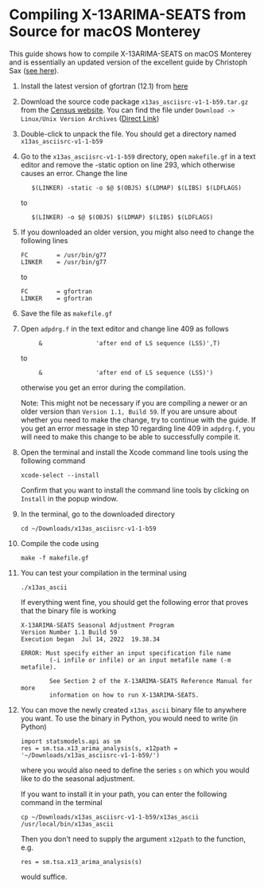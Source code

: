 # Compiling X-13ARIMA-SEATS from Source for macOS Monterey

This guide shows how to compile X-13ARIMA-SEATS on macOS Monterey and is essentially an updated version of the excellent guide by Christoph Sax ([see here](https://github.com/christophsax/seasonal/wiki/Compiling-X-13ARIMA-SEATS-from-Source-for-OS-X)).

1. Install the latest version of gfortran (12.1) from [here](http://coudert.name/software.html)

2. Download the source code package `x13as_asciisrc-v1-1-b59.tar.gz` from the [Census website](https://www.census.gov/data/software/x13as.X-13ARIMA-SEATS.html). You can find the file under `Download -> Linux/Unix Version Archives` ([Direct Link](https://www2.census.gov/software/x-13arima-seats/x13as/unix-linux/program-archives/x13as_asciisrc-v1-1-b59.tar.gz))

3. Double-click to unpack the file. You should get a directory named `x13as_asciisrc-v1-1-b59`

4. Go to the `x13as_asciisrc-v1-1-b59` directory, open `makefile.gf` in a text editor and remove the -static option on line 293, which otherwise causes an error. Change the line

   ```
      $(LINKER) -static -o $@ $(OBJS) $(LDMAP) $(LIBS) $(LDFLAGS)
   ```

   to 

   ```
      $(LINKER) -o $@ $(OBJS) $(LDMAP) $(LIBS) $(LDFLAGS)
   ```

5. If you downloaded an older version, you might also need to change the following lines

   ```
   FC        = /usr/bin/g77
   LINKER    = /usr/bin/g77
   ```

   to

   ```
   FC        = gfortran
   LINKER    = gfortran
   ```

6. Save the file as `makefile.gf`

7. Open `adpdrg.f` in the text editor and change line 409 as follows

   ```
        &               'after end of LS sequence (LSS)',T)
   ```

   to

   ```
        &               'after end of LS sequence (LSS)')
   ```

   otherwise you get an error during the compilation.

   Note: This might not be necessary if you are compiling a newer or an older version than `Version 1.1, Build 59`. If you are unsure about whether you need to make the change, try to continue with the guide. If you get an error message in step 10 regarding line 409 in `adpdrg.f`, you will need to make this change to be able to successfully compile it.

8. Open the terminal and install the Xcode command line tools using the following command

   ```
   xcode-select --install
   ```

   Confirm that you want to install the command line tools by clicking on `Install` in the popup window.

9. In the terminal, go to the downloaded directory

   ```
   cd ~/Downloads/x13as_asciisrc-v1-1-b59
   ```

10. Compile the code using

 	```
	make -f makefile.gf
 	```

11. You can test your compilation in the terminal using

    ```
    ./x13as_ascii
    ```
	
    If everything went fine, you should get the following error that proves that the binary file is working
   
	```
 	X-13ARIMA-SEATS Seasonal Adjustment Program
 	Version Number 1.1 Build 59
 	Execution began  Jul 14, 2022  19.38.34 
	
 	ERROR: Must specify either an input specification file name
	        (-i infile or infile) or an input metafile name (-m metafile).
	
	        See Section 2 of the X-13ARIMA-SEATS Reference Manual for more
	        information on how to run X-13ARIMA-SEATS.
	```

12. You can move the newly created `x13as_ascii` binary file to anywhere you want. To use the binary in Python, you would need to write (in Python)

    ```
    import statsmodels.api as sm
    res = sm.tsa.x13_arima_analysis(s, x12path = '~/Downloads/x13as_asciisrc-v1-1-b59/')
    ```
	
    where you would also need to define the series `s` on which you would like to do the seasonal adjustment.

    If you want to install it in your path, you can enter the following command in the terminal

	```
    cp ~/Downloads/x13as_asciisrc-v1-1-b59/x13as_ascii /usr/local/bin/x13as_ascii
   	```
	
    Then you don't need to supply the argument `x12path` to the function, e.g.
	
    ```
    res = sm.tsa.x13_arima_analysis(s)
    ```

    would suffice.